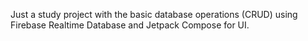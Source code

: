Just a study project with the basic database operations (CRUD) using Firebase Realtime Database and Jetpack Compose for UI.

